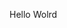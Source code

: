 Hello Wolrd
































































































































































































































































































































































































































































































































































































































































































































































































































































































































































































































































































































































































































































































































































































































































































































































































































































































































































































































































































































































































































































































































































































































































































































































































































































































































































































































































































































































































































































































































































































































































































































































































































































































































































































































































































































































































































































































